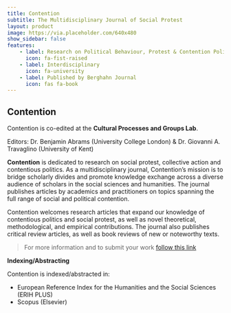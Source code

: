 ```yaml
---
title: Contention
subtitle: The Multidisciplinary Journal of Social Protest
layout: product
image: https://via.placeholder.com/640x480
show_sidebar: false
features:
    - label: Research on Political Behaviour, Protest & Contention Politics
      icon: fa-fist-raised
    - label: Interdisciplinary
      icon: fa-university
    - label: Published by Berghahn Journal
      icon: fas fa-book
---
```


## Contention
Contention is co-edited at the **Cultural Processes and Groups Lab**.

Editors: Dr. Benjamin Abrams (University College London) & Dr. Giovanni A. Travaglino (University of Kent)

**Contention** is dedicated to research on social protest, collective action and contentious politics. As a multidisciplinary journal, Contention’s mission is to bridge scholarly divides and promote knowledge exchange across a diverse audience of scholars in the social sciences and humanities. The journal publishes articles by academics and practitioners on topics spanning the full range of social and political contention.

Contention welcomes research articles that expand our knowledge of contentious politics and social protest, as well as novel theoretical, methodological, and empirical contributions. The journal also publishes critical review articles, as well as book reviews of new or noteworthy texts.

> For more information and to submit your work [follow this link](https://www.berghahnjournals.com/view/journals/contention/contention-overview.xml?tab_body=About)

**Indexing/Abstracting**

Contention is indexed/abstracted in:

- European Reference Index for the Humanities and the Social Sciences (ERIH PLUS)
- Scopus (Elsevier)
